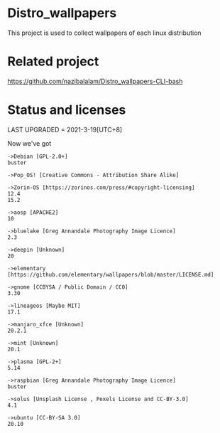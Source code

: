 # Distro_wallpapers
This project is used to collect wallpapers of each linux distribution
# Related project
https://github.com/nazibalalam/Distro_wallpapers-CLI-bash

# Status and licenses
LAST UPGRADED = 2021-3-19[UTC+8]

Now we've got 
```
->Debian [GPL-2.0+]
buster

->Pop_OS! [Creative Commons - Attribution Share Alike]

->Zorin-OS [https://zorinos.com/press/#copyright-licensing]
12.4
15.2

->aosp [APACHE2]
10

->bluelake [Greg Annandale Photography Image Licence]
2.3

->deepin [Unknown]
20

->elementary [https://github.com/elementary/wallpapers/blob/master/LICENSE.md]

->gnome [CCBYSA / Public Domain / CC0]
3.30

->lineageos [Maybe MIT]
17.1

->manjaro_xfce [Unknown]
20.2.1

->mint [Unknown]
20.1

->plasma [GPL-2+]
5.14

->raspbian [Greg Annandale Photography Image Licence]
buster

->solus [Unsplash License , Pexels License and CC-BY-3.0]
4.1

->ubuntu [CC-BY-SA 3.0]
20.10
```
